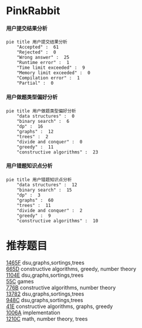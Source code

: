# PinkRabbit

<!-- tabs:start -->



#### **用户提交结果分析**

```mermaid
pie title 用户提交结果分析
    "Accepted" :  61
    "Rejected" :  0
    "Wrong answer" :  25
    "Runtime error" :  1
    "Time limit exceeded" :  9
    "Memory limit exceeded" :  0
    "Compilation error" :  1
    "Partial" :  0
```

#### **用户做题类型偏好分析**

```mermaid
pie title 用户做题类型偏好分析
    "data structures" :  0
    "binary search" :  6
    "dp" :  16
    "graphs" :  12
    "trees" :  2
    "divide and conquer" :  0
    "greedy" :  11
    "constructive algorithms" :  23
```
#### **用户错题知识点分析**

```mermaid
pie title 用户错题知识点分析
    "data structures" :  12
    "binary search" :  15
    "dp" :  3
    "graphs" :  60
    "trees" :  11
    "divide and conquer" :  2
    "greedy" :  9
    "constructive algorithms" :  10
```



<!-- tabs:end -->
# 推荐题目
[1465F](https://codeforces.com/contest/1465/problem/F)		dsu,graphs,sortings,trees		  
[665D](https://codeforces.com/contest/665/problem/D)		constructive algorithms,
                        greedy,
                        number theory		  
[1104E](https://codeforces.com/contest/1104/problem/E)		dsu,graphs,sortings,trees		  
[55C](https://codeforces.com/contest/55/problem/C)		games		  
[776B](https://codeforces.com/contest/776/problem/B)		constructive algorithms,
                        number theory		  
[13782](https://codeforces.com/contest/1378/problem/2)		dsu,graphs,sortings,trees		  
[948C](https://codeforces.com/contest/948/problem/C)		dsu,graphs,sortings,trees		  
[41E](https://codeforces.com/contest/41/problem/E)		constructive algorithms,
                        graphs,
                        greedy		  
[1006A](https://codeforces.com/contest/1006/problem/A)		implementation		  
[1210C](https://codeforces.com/contest/1210/problem/C)		math,
                        number theory,
                        trees		  
